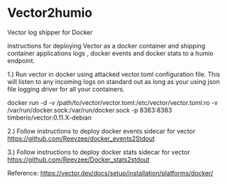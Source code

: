 # Vector2humio

Vector log shipper for Docker

Instructions for deploying Vector as a docker container and shipping container applications logs , docker events and docker stats to a humio endpoint.

1.) Run vector in docker using attacked vector.toml configuration file. This will listen to any incoming logs on standard out as long as your using json file logging driver for all your containers.

docker run -d -v /path/to/vector/vector.toml:/etc/vector/vector.toml:ro -v /var/run/docker.sock:/var/run/docker.sock  -p 8383:8383 timberio/vector:0.11.X-debian

2.) Follow instructions to deploy docker events sidecar for vector https://github.com/Reevzee/docker_events2Stdout

3.) Follow instructions to deploy docker stats sidecar for vector https://github.com/Reevzee/Docker_stats2stdout







Reference:
https://vector.dev/docs/setup/installation/platforms/docker/
